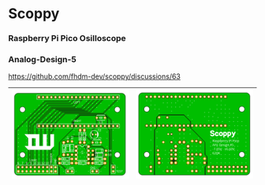# Scoppy
### Raspberry Pi Pico Osilloscope
### Analog-Design-5
https://github.com/fhdm-dev/scoppy/discussions/63

|![PCB_2d](Image/PCB_2D.PNG)|![PCB_2d_2](Image/PCB_2D_2.PNG)|
|---|---|
